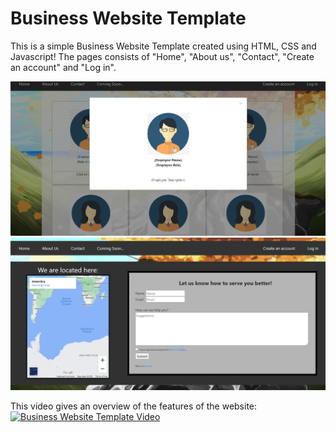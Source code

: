 # Business Website Template

This is a simple Business Website Template created using HTML, CSS and Javascript! The pages consists of "Home", "About us", "Contact", "Create an account" and "Log in".

![modal page](modal_screen.png)
![contact screen](contact_screen.png)

This video gives an overview of the features of the website:
[![Business Website Template Video](https://img.youtube.com/vi/kg-Ic1cVSkU&ab_channel=NicholasTan/0.jpg)](https://www.youtube.com/watch?v=kg-Ic1cVSkU&ab_channel=NicholasTan)
